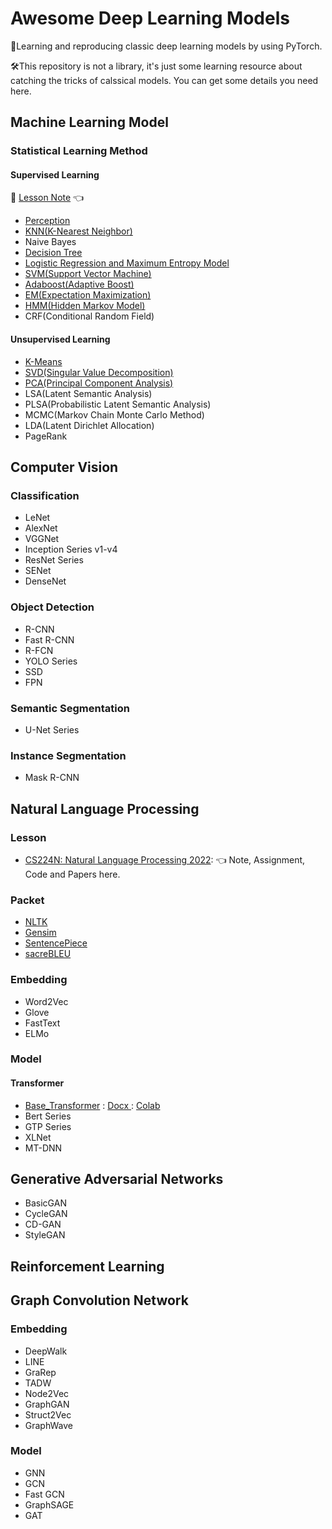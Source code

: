 # Awesome Deep Learning Models

🤩Learning and reproducing classic deep learning models by using PyTorch.

🛠This repository is not a library, it's just some learning resource about catching the tricks of calssical models. You can get some details you need here. 

## Machine Learning Model

### Statistical Learning Method

#### Supervised Learning
📗 [Lesson Note](https://blog.creativecc.cn/posts/Lesson-Statistical-Learning-Method.html) 👈 

- [Perception](./Models/Statistical-Learning-Method/perception.py)
- [KNN(K-Nearest Neighbor)](./Models/Statistical-Learning-Method/knn.py)
- Naive Bayes
- [Decision Tree](./Models/Statistical-Learning-Method/decision_tree.py)
- [Logistic Regression and Maximum Entropy Model](./Models/Statistical-Learning-Method/logistic_regression.py)
- [SVM(Support Vector Machine)](./Models/Statistical-Learning-Method/support_vector_machines.py)
- [Adaboost(Adaptive Boost)](./Models/Statistical-Learning-Method/adaboost.py)
- [EM(Expectation Maximization)](./Models/Statistical-Learning-Method/expectation_maximization.py)
- [HMM(Hidden Markov Model)](./Models/Statistical-Learning-Method/hidden_markov_model.py)
- CRF(Conditional Random Field)

#### Unsupervised Learning

- [K-Means](./Models/Statistical-Learning-Method/clustering.py)
- [SVD(Singular Value Decomposition)](./Models/Statistical-Learning-Method/svd.py)
- [PCA(Principal Component Analysis)](./Models/Statistical-Learning-Method/pca.py)
- LSA(Latent Semantic Analysis)
- PLSA(Probabilistic Latent Semantic Analysis)
- MCMC(Markov Chain Monte Carlo Method)
- LDA(Latent Dirichlet Allocation)
- PageRank

## Computer Vision

### Classification

- LeNet
- AlexNet
- VGGNet
- Inception Series v1-v4
- ResNet Series
- SENet
- DenseNet



### Object Detection

- R-CNN
- Fast R-CNN
- R-FCN
- YOLO Series
- SSD
- FPN



### Semantic Segmentation

- U-Net Series



### Instance Segmentation

- Mask R-CNN



## Natural Language Processing

### Lesson
- [CS224N: Natural Language Processing 2022](./Docx/CS224N): 👈 Note, Assignment, Code and Papers here.

### Packet
- [NLTK](https://www.nltk.org/)
- [Gensim](https://radimrehurek.com/gensim/intro.html)
- [SentencePiece](https://github.com/google/sentencepiece)
- [sacreBLEU](https://github.com/mjpost/sacreBLEU)

### Embedding

- Word2Vec
- Glove
- FastText
- ELMo



### Model

#### Transformer

- [Base_Transformer](./Models/Transformer/base_transformer.py) : [Docx ](./Docx/Transformer/base_transformer.md) : [Colab](https://colab.research.google.com/drive/1avycotLAFcgXUP1qTk0bSX_jVGhjtZaV?usp=sharing)
- Bert Series
- GTP Series
- XLNet
- MT-DNN



## Generative Adversarial Networks

- BasicGAN
- CycleGAN
- CD-GAN
- StyleGAN



## Reinforcement Learning



## Graph Convolution Network

### Embedding

- DeepWalk
- LINE
- GraRep
- TADW
- Node2Vec
- GraphGAN
- Struct2Vec
- GraphWave



### Model

- GNN
- GCN
- Fast GCN
- GraphSAGE
- GAT



